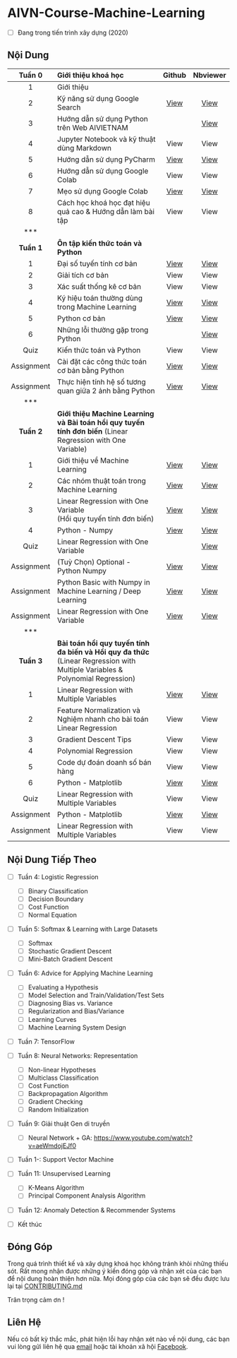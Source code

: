 # AIVN-Course-Machine-Learning

- [ ] Đang trong tiến trình xây dựng (2020)

## Nội Dung

| **Tuần 0** |**Giới thiệu khoá học**| Github | Nbviewer |
|:---:|:---|:---:|:---:|
| 1 | Giới thiệu | | |
| 2 | Kỹ năng sử dụng Google Search| [View](https://github.com/thanhhff/AIVN-Machine-Learning/blob/master/Week%200/K%E1%BB%B9%20n%C4%83ng%20s%E1%BB%AD%20d%E1%BB%A5ng%20Google%20Search.ipynb) | [View](https://nbviewer.jupyter.org/github/thanhhff/AIVN-Machine-Learning/blob/master/Week%200/K%E1%BB%B9%20n%C4%83ng%20s%E1%BB%AD%20d%E1%BB%A5ng%20Google%20Search.ipynb) |
| 3 | Hướng dẫn sử dụng Python trên Web AIVIETNAM |  | [View](https://aivietnam.ai/courses/aisummer2019/lessons/huong-dan-viet-chuong-trinh-python-tren-web/) |
| 4 | Jupyter Notebook và kỹ thuật dùng Markdown | View | View |
| 5 | Hướng dẫn sử dụng PyCharm | [View](https://github.com/thanhhff/AIVN-Machine-Learning/blob/master/Week%200/H%C6%B0%E1%BB%9Bng%20d%E1%BA%ABn%20s%E1%BB%AD%20d%E1%BB%A5ng%20PyCharm.ipynb) | [View](https://nbviewer.jupyter.org/github/thanhhff/AIVN-Machine-Learning/blob/master/Week%200/H%C6%B0%E1%BB%9Bng%20d%E1%BA%ABn%20s%E1%BB%AD%20d%E1%BB%A5ng%20PyCharm.ipynb) |
| 6 | Hướng dẫn sử dụng Google Colab | View | View |
| 7 | Mẹo sử dụng Google Colab | [View](https://github.com/thanhhff/AIVN-Machine-Learning/blob/master/Week%200/Tips%20Google%20Colab%20(S%E1%BB%AD%20d%E1%BB%A5ng%20GPU%20mi%E1%BB%85n%20ph%C3%AD).ipynb) | [View](https://nbviewer.jupyter.org/github/thanhhff/AIVN-Machine-Learning/blob/master/Week%200/Tips%20Google%20Colab%20%28S%E1%BB%AD%20d%E1%BB%A5ng%20GPU%20mi%E1%BB%85n%20ph%C3%AD%29.ipynb) |
| 8 | Cách học khoá học đạt hiệu quả cao & Hướng dẫn làm bài tập | View | View | 
| *** | | | |
| **Tuần 1** |**Ôn tập kiến thức toán và Python**| |
| 1 | Đại số tuyến tính cơ bản | [View](https://github.com/thanhhff/AIVN-Machine-Learning/blob/master/Week%201/dai-so-tuyen-tinh.ipynb) | [View](https://nbviewer.jupyter.org/github/thanhhff/AIVN-Machine-Learning/blob/master/Week%201/dai-so-tuyen-tinh.ipynb) |
| 2 | Giải tích cơ bản | View | View |
| 3 | Xác suất thống kê cơ bản | View | View |
| 4 | Ký hiệu toán thường dùng trong Machine Learning | [View](https://github.com/thanhhff/AIVN-Machine-Learning/blob/master/Week%201/ky-hieu-toan-hoc.ipynb) | [View](https://nbviewer.jupyter.org/github/thanhhff/AIVN-Machine-Learning/blob/master/Week%201/ky-hieu-toan-hoc.ipynb) |
| 5 | Python cơ bản |  [View](https://github.com/thanhhff/AIVN-Machine-Learning/blob/master/Week%201/Python-Basic.ipynb) | [View](https://nbviewer.jupyter.org/github/thanhhff/AIVN-Machine-Learning/blob/master/Week%201/Python-Basic.ipynb) |
| 6 | Những lỗi thường gặp trong Python |  | [View](https://aivietnam.ai/courses/aisummer2019/lessons/nhung-loi-thuong-gap-trong-python/) |
| Quiz | Kiến thức toán và Python | View | View |
| Assignment | Cài đặt các công thức toán cơ bản bằng Python | [View](https://github.com/thanhhff/AIVN-Machine-Learning/blob/master/Week%201/Assignment/Assignment-Cai-Dat-Cong-Thuc-Toan-Bang-Python.ipynb) | [View](https://nbviewer.jupyter.org/github/thanhhff/AIVN-Machine-Learning/blob/master/Week%201/Assignment/Assignment-Cai-Dat-Cong-Thuc-Toan-Bang-Python.ipynb) |
| Assignment | Thực hiện tính hệ số tương quan giữa 2 ảnh bằng Python | [View](https://github.com/thanhhff/AIVN-Machine-Learning/blob/master/Week%201/Assignment/Assignment-Tinh-He-So-Tuong-Quan.ipynb) | [View](https://nbviewer.jupyter.org/github/thanhhff/AIVN-Machine-Learning/blob/master/Week%201/Assignment/Assignment-Tinh-He-So-Tuong-Quan.ipynb) |
| *** | | | |
| **Tuần 2** |**Giới thiệu Machine Learning** <br/>**và Bài toán hồi quy tuyến tính đơn biến** (Linear Regression with One Variable)| |
| 1 | Giới thiệu về Machine Learning | [View](https://github.com/thanhhff/AIVN-Machine-Learning/blob/master/Week%202/Gioi-thieu-ve-Machine-Learning.ipynb) | [View](https://nbviewer.jupyter.org/github/thanhhff/AIVN-Machine-Learning/blob/master/Week%202/Gioi-thieu-ve-Machine-Learning.ipynb) |
| 2 | Các nhóm thuật toán trong Machine Learning | [View](https://github.com/thanhhff/AIVN-Machine-Learning/blob/master/Week%202/Phan-nhom-cac-thuat-toan-trong-Machine-Learning.ipynb) | [View](https://nbviewer.jupyter.org/github/thanhhff/AIVN-Machine-Learning/blob/master/Week%202/Phan-nhom-cac-thuat-toan-trong-Machine-Learning.ipynb) |
| 3 | Linear Regression with One Variable <br/>(Hồi quy tuyến tính đơn biến)</br>| [View](https://github.com/thanhhff/AIVN-Machine-Learning/blob/master/Week%202/Linear-Regression-with-One-Variable.ipynb) | [View](https://nbviewer.jupyter.org/github/thanhhff/AIVN-Machine-Learning/blob/master/Week%202/Linear-Regression-with-One-Variable.ipynb) |
| 4 | Python - Numpy | [View](https://github.com/thanhhff/AIVN-Machine-Learning/blob/master/Week%202/Python-Numpy.ipynb) | [View](https://nbviewer.jupyter.org/github/thanhhff/AIVN-Machine-Learning/blob/master/Week%202/Python-Numpy.ipynb) |
| Quiz | Linear Regression with One Variable | | [View](https://forms.gle/jd4KuaX5Ji397MjJ9) |
| Assignment |(Tuỳ Chọn) Optional - Python Numpy | [View](https://github.com/thanhhff/AIVN-Machine-Learning/blob/master/Week%202/Assignment/Assignment-python-numpy-optional.ipynb) | [View](https://nbviewer.jupyter.org/github/thanhhff/AIVN-Machine-Learning/blob/master/Week%202/Assignment/Assignment-python-numpy-optional.ipynb) |
| Assignment | Python Basic with Numpy in Machine Learning / Deep Learning | [View](https://github.com/thanhhff/AIVN-Machine-Learning/blob/master/Week%202/Assignment/Assignment-Python-Basics-With-Numpy.ipynb) | [View](https://nbviewer.jupyter.org/github/thanhhff/AIVN-Machine-Learning/blob/master/Week%202/Assignment/Assignment-Python-Basics-With-Numpy.ipynb) |
| Assignment | Linear Regression with One Variable | [View](https://github.com/thanhhff/AIVN-Machine-Learning/blob/master/Week%202/Assignment/Assignment-Linear-Regression-with-One-Variable.ipynb) | [View](https://nbviewer.jupyter.org/github/thanhhff/AIVN-Machine-Learning/blob/master/Week%202/Assignment/Assignment-Linear-Regression-with-One-Variable.ipynb) |
| *** | | | |
| **Tuần 3** |**Bài toán hồi quy tuyến tính đa biến và Hồi quy đa thức** <br/>(Linear Regression with Multiple Variables & Polynomial Regression)</br>| |
| 1 | Linear Regression with Multiple Variables | [View](https://github.com/thanhhff/AIVN-Machine-Learning/blob/master/Week%203/Linear-Regression-with-multiple-variables.ipynb) | [View](https://nbviewer.jupyter.org/github/thanhhff/AIVN-Machine-Learning/blob/master/Week%203/Linear-Regression-with-multiple-variables.ipynb) |
| 2 | Feature Normalization và Nghiệm nhanh cho bài toán Linear Regression| View | View |
| 3 | Gradient Descent Tips | View | View | 
| 4 | Polynomial Regression | View | View |
| 5 | Code dự đoán doanh số bán hàng | View | View |
| 6 | Python - Matplotlib | [View](https://github.com/thanhhff/AIVN-Machine-Learning/blob/master/Week%203/Matplotlib-General-Concepts.ipynb) | [View](https://nbviewer.jupyter.org/github/thanhhff/AIVN-Machine-Learning/blob/master/Week%203/Matplotlib-General-Concepts.ipynb) |
| Quiz | Linear Regression with Multiple Variables | View | View |
| Assignment | Python - Matplotlib | [View](https://github.com/thanhhff/AIVN-Machine-Learning/blob/master/Week%203/Assignment/Assignment-Python-Matplotlib.ipynb) | [View](https://nbviewer.jupyter.org/github/thanhhff/AIVN-Machine-Learning/blob/master/Week%203/Assignment/Assignment-Python-Matplotlib.ipynb) |
| Assignment | Linear Regression with Multiple Variables | View | View |


## Nội Dung Tiếp Theo 
  
- [ ] Tuần 4: Logistic Regression
  - [ ] Binary Classification
  - [ ] Decision Boundary
  - [ ] Cost Function
  - [ ] Normal Equation
  
- [ ] Tuần 5: Softmax & Learning with Large Datasets
  - [ ] Softmax
  - [ ] Stochastic Gradient Descent
  - [ ] Mini-Batch Gradient Descent
 
- [ ] Tuần 6: Advice for Applying Machine Learning
  - [ ] Evaluating a Hypothesis
  - [ ] Model Selection and Train/Validation/Test Sets
  - [ ] Diagnosing Bias vs. Variance
  - [ ] Regularization and Bias/Variance
  - [ ] Learning Curves
  - [ ] Machine Learning System Design
  
- [ ] Tuần 7: TensorFlow 
  
- [ ] Tuần 8: Neural Networks: Representation
  - [ ] Non-linear Hypotheses
  - [ ] Multiclass Classification
  - [ ] Cost Function
  - [ ] Backpropagation Algorithm
  - [ ] Gradient Checking
  - [ ] Random Initialization

- [ ] Tuần 9: Giải thuật Gen di truyền 
  - [ ] Neural Network + GA: https://www.youtube.com/watch?v=aeWmdojEJf0
  
- [ ] Tuần 1-: Support Vector Machine

- [ ] Tuần 11: Unsupervised Learning
  - [ ] K-Means Algorithm
  - [ ] Principal Component Analysis Algorithm

- [ ] Tuần 12: Anomaly Detection & Recommender Systems


- [ ] Kết thúc

## Đóng Góp 

Trong quá trình thiết kế và xây dựng khoá học không tránh khỏi những thiếu sót. Rất mong nhận được những ý kiến đóng góp và nhận xét của các bạn để nội dung hoàn thiện hơn nữa. Mọi đóng góp của các bạn sẽ đều được lưu lại tại [CONTRIBUTING.md](https://github.com/thanhhff/AIVN-Machine-Learning/blob/master/CONTRIBUTING.md)

Trân trọng cảm ơn !

## Liên Hệ 
Nếu có bất kỳ thắc mắc, phát hiện lỗi hay nhận xét nào về nội dung, các bạn vui lòng gửi liên hệ qua [email](mailto:thanhnguyen200399@gmail.com) hoặc tài khoản xã hội [Facebook](https://fb.me/thanhhff). 

